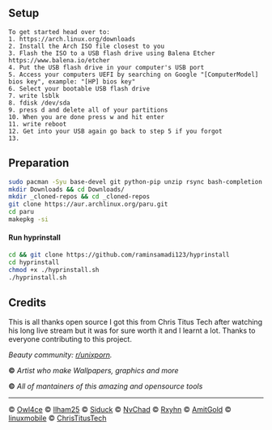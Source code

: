 ## Setup
```
To get started head over to:
1. https://arch.linux.org/downloads
2. Install the Arch ISO file closest to you
3. Flash the ISO to a USB flash drive using Balena Etcher https://www.balena.io/etcher
4. Put the USB flash drive in your computer's USB port
5. Access your computers UEFI by searching on Google "[ComputerModel] bios key", example: "[HP] bios key"
6. Select your bootable USB flash drive
7. write lsblk
8. fdisk /dev/sda
9. press d and delete all of your partitions
10. When you are done press w and hit enter
11. write reboot
12. Get into your USB again go back to step 5 if you forgot
13. 
```

## Preparation
```sh
sudo pacman -Syu base-devel git python-pip unzip rsync bash-completion fish sddm
mkdir Downloads && cd Downloads/
mkdir _cloned-repos && cd _cloned-repos
git clone https://aur.archlinux.org/paru.git
cd paru
makepkg -si
```

#### Run hyprinstall
	
```sh
cd && git clone https://github.com/raminsamadi123/hyprinstall
cd hyprinstall
chmod +x ./hyprinstall.sh
./hyprinstall.sh
```

## Credits

This is all thanks open source I got this from Chris Titus Tech after watching his long live stream but it was for sure worth it and I learnt a lot. Thanks to everyone contributing to this project.

_Beauty community: [r/unixporn](https://www.reddit.com/r/unixporn)._

**©** _Artist who make Wallpapers, graphics and more_

**©** _All of mantainers of this amazing and opensource tools_

---


© [Owl4ce](https://github.com/owl4ce)
© [Ilham25](https://github.com/ilham25)
© [Siduck](https://github.com/siduck)
© [NvChad](https://github.com/NvChad) 
© [Rxyhn](https://github.com/rxyhn)
© [AmitGold](https://github.com/AmitGolden)
© [linuxmobile](https://github.com/linuxmobile)
© [ChrisTitusTech](https://github.com/ChrisTitusTech)
